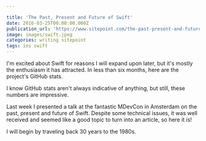 ```yaml
---

title: 'The Past, Present and Future of Swift'
date: 2016-03-25T00:00:00.000Z
publication_url: 'https://www.sitepoint.com/the-past-present-and-future-of-swift/'
image: images/swift.jpeg
categories: writing sitepoint
tags: ios swift
---
```


I'm excited about Swift for reasons I will expand upon later, but it's mostly the enthusiasm it has attracted. In less than six months, here are the project's GitHub stats.

I know GitHub stats aren't always indicative of anything, but still, these numbers are impressive.

Last week I presented a talk at the fantastic MDevCon in Amsterdam on the past, present and future of Swift. Despite some technical issues, it was well received and seemed like a good topic to turn into an article, so here it is!

I will begin by traveling back 30 years to the 1980s.
